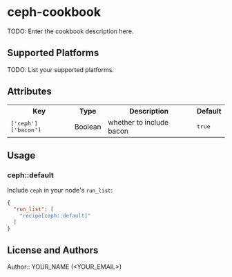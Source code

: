 # ceph-cookbook

TODO: Enter the cookbook description here.

## Supported Platforms

TODO: List your supported platforms.

## Attributes

<table>
  <tr>
    <th>Key</th>
    <th>Type</th>
    <th>Description</th>
    <th>Default</th>
  </tr>
  <tr>
    <td><tt>['ceph']['bacon']</tt></td>
    <td>Boolean</td>
    <td>whether to include bacon</td>
    <td><tt>true</tt></td>
  </tr>
</table>

## Usage

### ceph::default

Include `ceph` in your node's `run_list`:

```json
{
  "run_list": [
    "recipe[ceph::default]"
  ]
}
```

## License and Authors

Author:: YOUR_NAME (<YOUR_EMAIL>)
